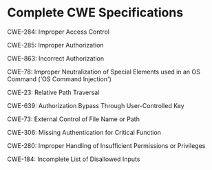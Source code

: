 

# Complete CWE Specifications

CWE-284: Improper Access Control

CWE-285: Improper Authorization

CWE-863: Incorrect Authorization

CWE-78: Improper Neutralization of Special Elements used in an OS Command ('OS Command Injection')

CWE-23: Relative Path Traversal

CWE-639: Authorization Bypass Through User-Controlled Key

CWE-73: External Control of File Name or Path

CWE-306: Missing Authentication for Critical Function

CWE-280: Improper Handling of Insufficient Permissions or Privileges 

CWE-184: Incomplete List of Disallowed Inputs